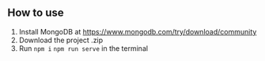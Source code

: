 
## How to use
1. Install MongoDB at https://www.mongodb.com/try/download/community
2. Download the project .zip
3. Run `npm i` `npm run serve` in the terminal
